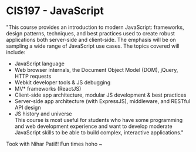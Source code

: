 # CIS197 - JavaScript
"This course provides an introduction to modern JavaScript: frameworks, design patterns, techniques, and best practices used to create robust applications both server-side and client-side. The emphasis will be on sampling a wide range of JavaScript use cases. The topics covered will include:  
  - JavaScript language  
  - Web browser internals, the Document Object Model (DOM), jQuery, HTTP requests  
  - Webkit developer tools & JS debugging  
  - MV* frameworks (ReactJS) 
  - Client-side app architecture, modular JS development & best practices  
  - Server-side app architecture (with ExpressJS), middleware, and RESTful API design  
  - JS history and universe   
This course is most useful for students who have some programming and web development experience and want to develop moderate JavaScript skills to be able to build complex, interactive applications."  

Took with Nihar Patil!! Fun times hoho ~  

